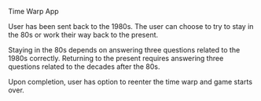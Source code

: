 Time Warp App

User has been sent back to the 1980s. The user can choose to try to stay in the 80s or work their way back to the present. 

Staying in the 80s depends on answering three questions related to the 1980s correctly. Returning to the present requires answering three questions related to the decades after the 80s.

Upon completion, user has option to reenter the time warp and game starts over.

